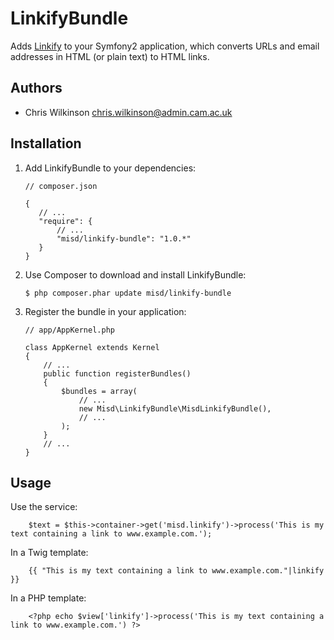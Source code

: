 LinkifyBundle
=============

Adds [Linkify](https://github.com/misd-service-development/php-linkify) to your Symfony2 application, which converts URLs and email addresses in HTML (or plain text) to HTML links.

Authors
-------

* Chris Wilkinson <chris.wilkinson@admin.cam.ac.uk>

Installation
------------

 1. Add LinkifyBundle to your dependencies:

        // composer.json

        {
           // ...
           "require": {
               // ...
               "misd/linkify-bundle": "1.0.*"
           }
        }

 2. Use Composer to download and install LinkifyBundle:

        $ php composer.phar update misd/linkify-bundle

 3. Register the bundle in your application:

        // app/AppKernel.php

        class AppKernel extends Kernel
        {
            // ...
            public function registerBundles()
            {
                $bundles = array(
                    // ...
                    new Misd\LinkifyBundle\MisdLinkifyBundle(),
                    // ...
                );
            }
            // ...
        }

Usage
-----

Use the service:

        $text = $this->container->get('misd.linkify')->process('This is my text containing a link to www.example.com.');

In a Twig template:

        {{ "This is my text containing a link to www.example.com."|linkify }}

In a PHP template:

        <?php echo $view['linkify']->process('This is my text containing a link to www.example.com.') ?>
